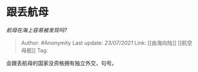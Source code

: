 # 跟丢航母
*航母在海上容易被发现吗?*

> Author: #Anonymity
> Last update: *23/07/2021* 
> Link: [[由海向陆]] [[航空母舰]]
> Tag: 

 
会跟丢航母的国家没资格拥有独立外交，句号。



